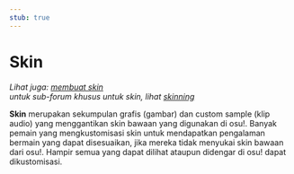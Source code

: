 ```yaml
---
stub: true
---
```


# Skin

*Lihat juga: [membuat skin](/wiki/Skinning)*\
*untuk sub-forum khusus untuk skin, lihat [skinning](https://osu.ppy.sh/community/forums/15)*

**Skin** merupakan sekumpulan grafis (gambar) dan custom sample (klip audio) yang menggantikan skin bawaan yang digunakan di osu!. Banyak pemain yang mengkustomisasi skin untuk mendapatkan pengalaman bermain yang dapat disesuaikan, jika mereka tidak menyukai skin bawaan dari osu!. Hampir semua yang dapat dilihat ataupun didengar di osu! dapat dikustomisasi.
